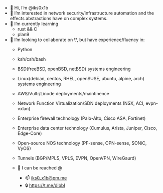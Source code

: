 
- 👋 Hi, I’m @iks0x1b
- 👀 I’m interested in network security/infrastructure automation and the effects abstractions have on complex systems.
- 🌱 I’m currently learning
    - rust && C
    - plan9
- 🧠 I’m looking to collaborate on \\\*, but have experience/fluency in:
    - Python
    - ksh/csh/bash
    - BSD(freeBSD, openBSD, netBSD) systems engineering
    - Linux(debian, centos, RHEL, openSUSE, ubuntu, alpine, arch) systems engineering
    - AWS/Vultr/Linode deployments/maintinence
    - Network Function Virtualization/SDN deployments (NSX, ACI, evpn-vxlan)
    - Enterprise firewall technology (Palo-Alto, Cisco ASA, Fortinet)
    - Enterprise data center technology (Cumulus, Arista, Juniper, Cisco, Edge-Core)
    - Open-source NOS technology (PF-sense, OPN-sense, SONiC, VyOS)
    - Tunnels (BGP/MPLS, VPLS, EVPN, OpenVPN, WireGaurd)

  - :speech_balloon: I can be reached @
    - 📫 iks0_x1b@pm.me
    - 🔒 https://t.me/dibbl

<!---
iks0x1b/iks0x1b is a ✨ special ✨ repository because its `README.md` (this file) appears on your GitHub profile.
You can click the Preview link to take a look at your changes.
--->
